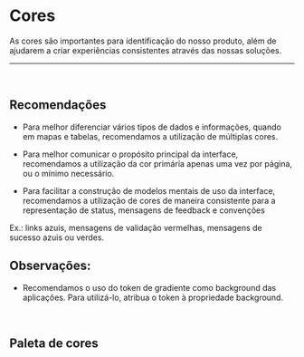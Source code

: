 # Cores

As cores são importantes para identificação do nosso 
produto, além de ajudarem a criar experiências
 consistentes através das nossas soluções.

<hr />
<br />

## Recomendações

-  Para melhor diferenciar vários tipos de dados e informações, 
quando em mapas e tabelas, recomendamos a utilização de múltiplas cores.

-  Para melhor comunicar o propósito principal da interface, 
recomendamos a utilização da cor primária apenas uma vez por 
página, ou o mínimo necessário.

-  Para facilitar a construção de modelos mentais de uso da
 interface, recomendamos a utilização de cores de maneira 
 consistente para a representação de status, mensagens de 
 feedback e convenções

Ex.: links azuis, mensagens de validação vermelhas, mensagens de sucesso azuis ou verdes.

## Observações:
- Recomendamos o uso do token de gradiente como background das aplicações. Para utilizá-lo, atribua o token à propriedade background.

<br />

## Paleta de cores
<br />

<Palete />
<script setup>
import Palete from '@/docs-components/Palete.vue';
</script>
